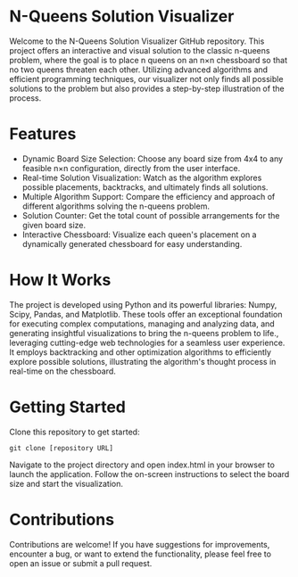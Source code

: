 # N-Queens Solution Visualizer
Welcome to the N-Queens Solution Visualizer GitHub repository. This project offers an interactive and visual solution to the classic n-queens problem, where the goal is to place n queens on an n×n chessboard so that no two queens threaten each other. Utilizing advanced algorithms and efficient programming techniques, our visualizer not only finds all possible solutions to the problem but also provides a step-by-step illustration of the process.
# Features
- Dynamic Board Size Selection: Choose any board size from 4x4 to any feasible n×n configuration, directly from the user interface.
- Real-time Solution Visualization: Watch as the algorithm explores possible placements, backtracks, and ultimately finds all solutions.
- Multiple Algorithm Support: Compare the efficiency and approach of different algorithms solving the n-queens problem.
- Solution Counter: Get the total count of possible arrangements for the given board size.
- Interactive Chessboard: Visualize each queen's placement on a dynamically generated chessboard for easy understanding.

# How It Works
The project is developed using Python and its powerful libraries: Numpy, Scipy, Pandas, and Matplotlib. These tools offer an exceptional foundation for executing complex computations, managing and analyzing data, and generating insightful visualizations to bring the n-queens problem to life., leveraging cutting-edge web technologies for a seamless user experience. It employs backtracking and other optimization algorithms to efficiently explore possible solutions, illustrating the algorithm's thought process in real-time on the chessboard.

# Getting Started

Clone this repository to get started:
```
git clone [repository URL]

```
Navigate to the project directory and open index.html in your browser to launch the application. Follow the on-screen instructions to select the board size and start the visualization.

# Contributions
Contributions are welcome! If you have suggestions for improvements, encounter a bug, or want to extend the functionality, please feel free to open an issue or submit a pull request.



